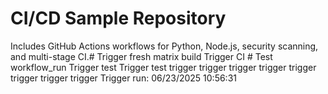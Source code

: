 # CI/CD Sample Repository

Includes GitHub Actions workflows for Python, Node.js, security scanning, and multi-stage CI.#   T r i g g e r   f r e s h   m a t r i x   b u i l d 
 
 T r i g g e r   C I  
 #   T e s t   w o r k f l o w _ r u n  
 T r i g g e r   t e s t  
 T r i g g e r   t e s t  
 t r i g g e r  
 t r i g g e r  
 t r i g g e r  
 t r i g g e r  
 t r i g g e r  
 t r i g g e r  
 t r i g g e r  
 t r i g g e r  
 T r i g g e r   r u n :   0 6 / 2 3 / 2 0 2 5   1 0 : 5 6 : 3 1  
 